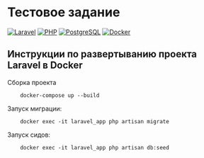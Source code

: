 # Тестовое задание 
[![Laravel](https://img.shields.io/badge/Laravel-v10-FF2D20?style=flat-square&logo=laravel)](https://laravel.com)
[![PHP](https://img.shields.io/badge/PHP-8.1%2B-777BB4?style=flat-square&logo=php)](https://php.net)
[![PostgreSQL](https://img.shields.io/badge/PostgreSQL-13%2B-4169E1?style=flat-square&logo=postgresql)](https://www.postgresql.org)
[![Docker](https://img.shields.io/badge/Docker-✓-2496ED?style=flat-square&logo=docker)](https://www.docker.com)

## Инструкции по развертыванию проекта Laravel в Docker
Сборка проекта
```
    docker-compose up --build
```

Запуск миграции:
```
    docker exec -it laravel_app php artisan migrate
```

Запуск сидов:
```
    docker exec -it laravel_app php artisan db:seed
```
